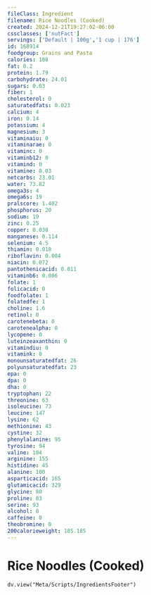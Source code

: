 ```yaml
---
fileClass: Ingredient
filename: Rice Noodles (Cooked)
created: 2024-12-21T19:27:02-06:00
cssclasses: ['nutFact']
servings: ['Default | 100g','1 cup | 176']
id: 168914
foodgroup: Grains and Pasta
calories: 108
fat: 0.2
protein: 1.79
carbohydrate: 24.01
sugars: 0.03
fiber: 1
cholesterol: 0
saturatedfats: 0.023
calcium: 4
iron: 0.14
potassium: 4
magnesium: 3
vitaminaiu: 0
vitaminarae: 0
vitaminc: 0
vitaminb12: 0
vitamind: 0
vitamine: 0.03
netcarbs: 23.01
water: 73.82
omega3s: 4
omega6s: 19
pralscore: 1.402
phosphorus: 20
sodium: 19
zinc: 0.25
copper: 0.038
manganese: 0.114
selenium: 4.5
thiamin: 0.018
riboflavin: 0.004
niacin: 0.072
pantothenicacid: 0.011
vitaminb6: 0.006
folate: 1
folicacid: 0
foodfolate: 1
folatedfe: 1
choline: 1.6
retinol: 0
carotenebeta: 0
carotenealpha: 0
lycopene: 0
luteinzeaxanthin: 0
vitamindiu: 0
vitamink: 0
monounsaturatedfat: 26
polyunsaturatedfat: 23
epa: 0
dpa: 0
dha: 0
tryptophan: 22
threonine: 63
isoleucine: 73
leucine: 147
lysine: 62
methionine: 43
cystine: 32
phenylalanine: 95
tyrosine: 94
valine: 104
arginine: 155
histidine: 45
alanine: 100
asparticacid: 165
glutamicacid: 329
glycine: 80
proline: 83
serine: 93
alcohol: 0
caffeine: 0
theobromine: 0
200calorieweight: 185.185
---
```


# Rice Noodles (Cooked)

```dataviewjs
dv.view("Meta/Scripts/IngredientsFooter")
```